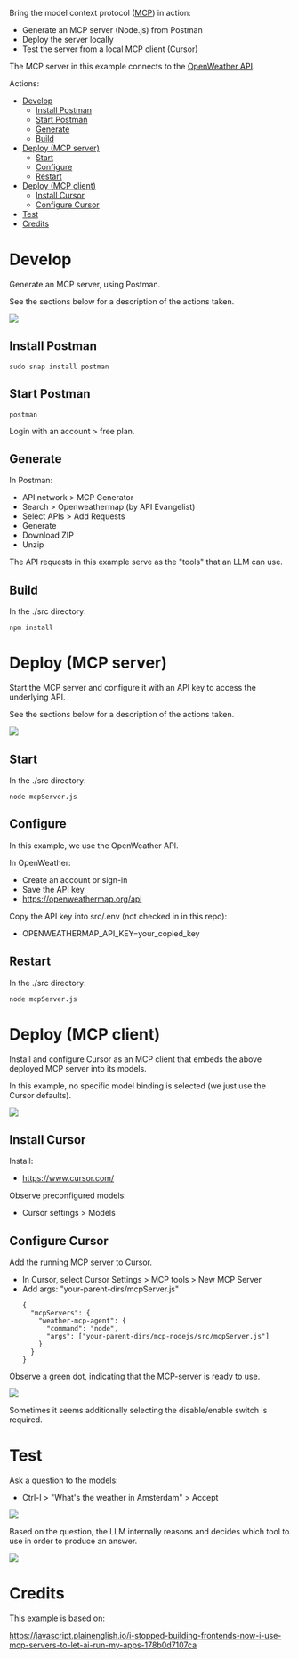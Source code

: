 Bring the model context protocol ([MCP](https://modelcontextprotocol.io/introduction)) in action:

- Generate an MCP server (Node.js) from Postman
- Deploy the server locally
- Test the server from a local MCP client (Cursor)

The MCP server in this example connects to the [OpenWeather API](https://openweathermap.org/api).

Actions:

- [Develop](#develop)
  - [Install Postman](#install-postman)
  - [Start Postman](#start-postman)
  - [Generate](#generate)
  - [Build](#build)
- [Deploy (MCP server)](#deploy-mcp-server)
  - [Start](#start)
  - [Configure](#configure)
  - [Restart](#restart)
- [Deploy (MCP client)](#deploy-mcp-client)
  - [Install Cursor](#install-cursor)
  - [Configure Cursor](#configure-cursor)
- [Test](#test)
- [Credits](#credits)

# Develop

Generate an MCP server, using Postman.

See the sections below for a description of the actions taken.

![](./Development.svg)


## Install Postman

    sudo snap install postman

## Start Postman

    postman

Login with an account > free plan.

## Generate

In Postman:

- API network > MCP Generator
- Search > Openweathermap (by API Evangelist)
- Select APIs > Add Requests
- Generate
- Download ZIP
- Unzip

The API requests in this example serve as the "tools" that an LLM can use.

## Build

In the ./src directory:

    npm install

# Deploy (MCP server)

Start the MCP server and configure it with an API key to access the underlying API.

See the sections below for a description of the actions taken.

![](./Deployment-mcp-server.svg)

## Start

In the ./src directory:

    node mcpServer.js

## Configure

In this example, we use the OpenWeather API.

In OpenWeather:

- Create an account or sign-in
- Save the API key
- https://openweathermap.org/api

Copy the API key into src/.env (not checked in in this repo):

- OPENWEATHERMAP_API_KEY=your_copied_key

## Restart

In the ./src directory:

    node mcpServer.js

# Deploy (MCP client)

Install and configure Cursor as an MCP client that embeds the above deployed MCP server into its models.

In this example, no specific model binding is selected (we just use the Cursor defaults).

![](./Deployment-mcp-client.svg)

## Install Cursor

Install:

- https://www.cursor.com/

Observe preconfigured models:

- Cursor settings > Models

## Configure Cursor

Add the running MCP server to Cursor.

- In Cursor, select Cursor Settings > MCP tools > New MCP Server
- Add args: "your-parent-dirs/mcpServer.js"
  ```
  {
    "mcpServers": {
      "weather-mcp-agent": {
        "command": "node",
        "args": ["your-parent-dirs/mcp-nodejs/src/mcpServer.js"]
      }
    }
  }
  ```

Observe a green dot, indicating that the MCP-server is ready to use.

![](./Tools.png)

Sometimes it seems additionally selecting the disable/enable switch is required.

# Test

Ask a question to the models:

- Ctrl-I > "What's the weather in Amsterdam" > Accept

![](./Runtime.svg)

Based on the question, the LLM internally reasons and decides which tool to use in order to produce an answer.

![](./Result.png)

# Credits

This example is based on:

https://javascript.plainenglish.io/i-stopped-building-frontends-now-i-use-mcp-servers-to-let-ai-run-my-apps-178b0d7107ca
